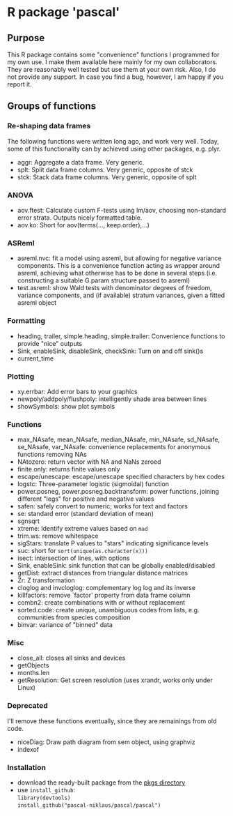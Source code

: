 # R package 'pascal'

## Purpose

This R package contains some "convenience" functions I programmed for my own use. 
I make them available here mainly for my own collaborators. 
They are reasonably well tested but use them at your own risk. 
Also, I do not provide any support. In case you find a bug, however, I am happy if you report it. 

## Groups of functions 

### Re-shaping data frames

The following functions were written long ago, and work very well. 
Today, some of this functionality can by achieved using other packages, e.g. plyr.

- aggr: Aggregate a data frame. Very generic.
- splt: Split data frame columns. Very generic, opposite of stck 
- stck: Stack data frame columns. Very generic, opposite of splt

### ANOVA

- aov.ftest: Calculate custom F-tests using lm/aov, choosing non-standard error strata. 
Outputs nicely formatted table.
- aov.ko: Short for aov(terms(..., keep.order),...)

### ASReml

- asreml.nvc: fit a model using asreml, but allowing for negative variance components. 
  This is a convenience function acting as wrapper around asreml, achieving what otherwise has to be done in several steps (i.e. constructing a suitable G.param structure passed to asreml)
- test.asreml: show Wald tests with denominator degrees of freedom, variance components, and (if available) stratum variances,
 given a fitted asreml object

### Formatting

- heading, trailer, simple.heading, simple.trailer: Convenience functions to provide "nice" outputs
- Sink, enableSink, disableSink, checkSink: Turn on and off sink()s
- current_time

### Plotting

- xy.errbar: Add error bars to your graphics
- newpoly/addpoly/flushpoly: intelligently shade area between lines
- showSymbols: show plot symbols

### Functions

- max_NAsafe, mean_NAsafe, median_NAsafe, min_NAsafe, sd_NAsafe, se_NAsafe, var_NAsafe: convenience replacements for anonymous functions removing NAs
- NAtozero: return vector with NA and NaNs zeroed
- finite.only: returns finite values only
- escape/unescape: escape/unescape specified characters by hex codes
- logstc: Three-parameter logistic (sigmoidal) function
- power.posneg, power.posneg.backtransform: power functions, joining different "legs" for positive and negative values
- safen: safely convert to numeric; works for text and factors 
- se: standard error (standard deviation of mean)
- sgnsqrt
- xtreme: Identify extreme values based on `mad`
- trim.ws: remove whitespace 
- sigStars: translate P values to "stars" indicating significance levels
- suc: short for `sort(unique(as.character(x)))`
- isect: intersection of lines, with options
- Sink, enableSink: sink function that can be globally enabled/disabled
- getDist: extract distances from triangular distance matrices
- Zr: Z transformation
- cloglog and invcloglog: complementary log log and its inverse
- killfactors: remove `factor' property from data frame column
- combn2: create combinations with or without replacement
- sorted.code: create unique, unambiguous codes from lists, e.g. communities from species composition 
- binvar: variance of "binned" data

### Misc

- close_all: closes all sinks and devices
- getObjects
- months.len
- getResolution: Get screen resolution (uses xrandr, works only under Linux)

### Deprecated

I'll remove these functions eventually, since they are remainings from old code.

- niceDiag: Draw path diagram from sem object, using graphviz
- indexof

### Installation

* download the ready-built package from the [pkgs directory](https://github.com/pascal-niklaus/pascal/tree/master/pkgs)
* use `install_github`:  
`library(devtools)`  
`install_github("pascal-niklaus/pascal/pascal")`


